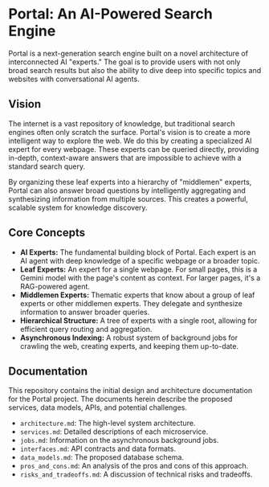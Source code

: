 # Portal: An AI-Powered Search Engine

Portal is a next-generation search engine built on a novel architecture of interconnected AI "experts." The goal is to provide users with not only broad search results but also the ability to dive deep into specific topics and websites with conversational AI agents.

## Vision

The internet is a vast repository of knowledge, but traditional search engines often only scratch the surface. Portal's vision is to create a more intelligent way to explore the web. We do this by creating a specialized AI expert for every webpage. These experts can be queried directly, providing in-depth, context-aware answers that are impossible to achieve with a standard search query.

By organizing these leaf experts into a hierarchy of "middlemen" experts, Portal can also answer broad questions by intelligently aggregating and synthesizing information from multiple sources. This creates a powerful, scalable system for knowledge discovery.

## Core Concepts

*   **AI Experts:** The fundamental building block of Portal. Each expert is an AI agent with deep knowledge of a specific webpage or a broader topic.
*   **Leaf Experts:** An expert for a single webpage. For small pages, this is a Gemini model with the page's content as context. For larger pages, it's a RAG-powered agent.
*   **Middlemen Experts:** Thematic experts that know about a group of leaf experts or other middlemen experts. They delegate and synthesize information to answer broader queries.
*   **Hierarchical Structure:** A tree of experts with a single root, allowing for efficient query routing and aggregation.
*   **Asynchronous Indexing:** A robust system of background jobs for crawling the web, creating experts, and keeping them up-to-date.

## Documentation

This repository contains the initial design and architecture documentation for the Portal project. The documents herein describe the proposed services, data models, APIs, and potential challenges.

*   `architecture.md`: The high-level system architecture.
*   `services.md`: Detailed descriptions of each microservice.
*   `jobs.md`: Information on the asynchronous background jobs.
*   `interfaces.md`: API contracts and data formats.
*   `data_models.md`: The proposed database schema.
*   `pros_and_cons.md`: An analysis of the pros and cons of this approach.
*   `risks_and_tradeoffs.md`: A discussion of technical risks and tradeoffs.
